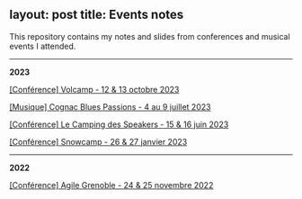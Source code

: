 layout: post
title: Events notes
---

This repository contains my notes and slides from conferences and musical events I attended.

---

**2023**

[[Conférence] Volcamp - 12 & 13 octobre 2023](/2023/volcamp/README.md)

[[Musique] Cognac Blues Passions - 4 au 9 juillet 2023](/2023/blues_passions/README.md)

[[Conférence] Le Camping des Speakers - 15 & 16 juin 2023](/2023/camping_speakers/README.md)

[[Conférence] Snowcamp - 26 & 27 janvier 2023](/2023/snowcamp/README.md)

---

**2022**

[[Conférence] Agile Grenoble - 24 & 25 novembre 2022](/2022/agile_grenoble/README.md)